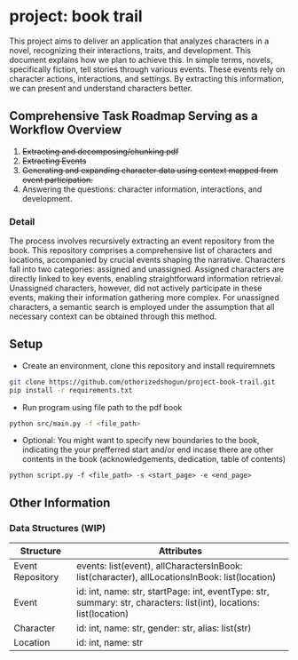 # project: book trail
<!-- [![wakatime](https://wakatime.com/badge/user/018c9913-55f8-4cc2-9082-b8ae476fb207/project/018da38b-0797-4a08-bae6-caf7c25bf14b.svg)](https://wakatime.com/badge/user/018c9913-55f8-4cc2-9082-b8ae476fb207/project/018da38b-0797-4a08-bae6-caf7c25bf14b) -->

<!-- ## **Introduction** -->
This project aims to deliver an application that analyzes characters in a novel, recognizing their interactions, traits, and development. This document explains how we plan to achieve this. In simple terms, novels, specifically fiction, tell stories through various events. These events rely on character actions, interactions, and settings. By extracting this information, we can present and understand characters better.

## **Comprehensive Task Roadmap Serving as a Workflow Overview**
1. ~~Extracting and decomposing/chunking pdf~~
2. ~~Extracting Events~~
3. ~~Generating and expanding character data using context mapped from event participation.~~
4. Answering the questions: character information, interactions, and development.

### **Detail**
The process involves recursively extracting an event repository from the book. This repository comprises a comprehensive list of characters and locations, accompanied by crucial events shaping the narrative. Characters fall into two categories: assigned and unassigned. Assigned characters are directly linked to key events, enabling straightforward information retrieval. Unassigned characters, however, did not actively participate in these events, making their information gathering more complex. For unassigned characters, a semantic search is employed under the assumption that all necessary context can be obtained through this method.

## Setup
* Create an environment, clone this repository and install requiremnets
```bash
git clone https://github.com/othorizedshogun/project-book-trail.git
pip install -r requirements.txt
```
* Run program using file path to the pdf book
```bash
python src/main.py -f <file_path>
```
* Optional: You might want to specify new boundaries to the book, indicating the your prefferred start and/or end incase there are other contents in the book (acknowledgements, dedication, table of contents)
```
python script.py -f <file_path> -s <start_page> -e <end_page>
```


## **Other Information**
### **Data Structures (WIP)**
| Structure        | Attributes                                                                                                             |
| ---------------- | ---------------------------------------------------------------------------------------------------------------------- |
| Event Repository | events: list(event), allCharactersInBook: list(character), allLocationsInBook: list(location)                          |
| Event            | id: int, name: str, startPage: int, eventType: str, summary: str, characters: list(int), locations: list(location)     |
| Character        | id: int, name: str, gender: str, alias: list(str)                                                                      |
| Location         | id: int, name: str                                                                 |

